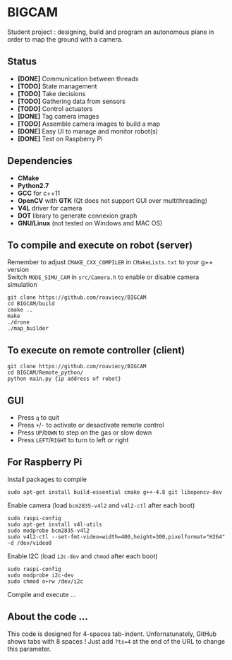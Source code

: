# BIGCAM
Student project : designing, build and program an autonomous plane in order to map the ground with a camera.

## Status
+    **[DONE]** Communication between threads
+    **[TODO]** State management
+    **[TODO]** Take decisions
+    **[TODO]** Gathering data from sensors
+    **[TODO]** Control actuators
+    **[DONE]** Tag camera images
+    **[TODO]** Assemble camera images to build a map
+    **[DONE]** Easy UI to manage and monitor robot(s)
+    **[DONE]** Test on Raspberry Pi

## Dependencies
+    **CMake**
+    **Python2.7**
+    **GCC** for c++11
+    **OpenCV** with **GTK** (Qt does not support GUI over multithreading)
+    **V4L** driver for camera
+    **DOT** library to generate connexion graph
+    **GNU/Linux** (not tested on Windows and MAC OS)

## To compile and execute on robot (server)
Remember to adjust `CMAKE_CXX_COMPILER` in `CMakeLists.txt` to your g++ version  
Switch `MODE_SIMU_CAM` in `src/Camera.h` to enable or disable camera simulation  

    git clone https://github.com/rouviecy/BIGCAM
    cd BIGCAM/build
    cmake ..
    make
    ./drone
    ./map_builder

## To execute on remote controller (client)

    git clone https://github.com/rouviecy/BIGCAM
    cd BIGCAM/Remote_python/
    python main.py {ip address of robot}

## GUI
+    Press `q` to quit
+    Press `+`/`-` to activate or desactivate remote control
+    Press `UP`/`DOWN` to step on the gas or slow down
+    Press `LEFT`/`RIGHT` to turn to left or right

## For Raspberry Pi
Install packages to compile

    sudo apt-get install build-essential cmake g++-4.8 git libopencv-dev

Enable camera (load `bcm2835-v4l2` and `v4l2-ctl` after each boot)

    sudo raspi-config
    sudo apt-get install v4l-utils
    sudo modprobe bcm2835-v4l2
    sudo v4l2-ctl --set-fmt-video=width=400,height=300,pixelformat="H264" -d /dev/video0

Enable I2C (load `i2c-dev` and `chmod` after each boot)

    sudo raspi-config
    sudo modprobe i2c-dev
    sudo chmod o+rw /dev/i2c

Compile and execute ...

## About the code ...
This code is designed for 4-spaces tab-indent. Unfornatunately, GitHub shows tabs with 8 spaces ! Just add `?ts=4` at the end of the URL to change this parameter.
